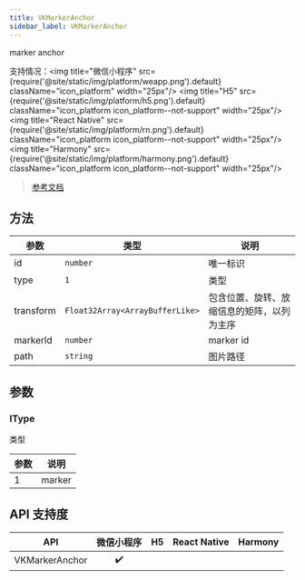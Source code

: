 ```yaml
---
title: VKMarkerAnchor
sidebar_label: VKMarkerAnchor
---
```


marker anchor

支持情况：<img title="微信小程序" src={require('@site/static/img/platform/weapp.png').default} className="icon_platform" width="25px"/> <img title="H5" src={require('@site/static/img/platform/h5.png').default} className="icon_platform icon_platform--not-support" width="25px"/> <img title="React Native" src={require('@site/static/img/platform/rn.png').default} className="icon_platform icon_platform--not-support" width="25px"/> <img title="Harmony" src={require('@site/static/img/platform/harmony.png').default} className="icon_platform icon_platform--not-support" width="25px"/>

> [参考文档](https://developers.weixin.qq.com/miniprogram/dev/api/ai/visionkit/VKMarkerAnchor.html)

## 方法

| 参数 | 类型 | 说明 |
| --- | --- | --- |
| id | `number` | 唯一标识 |
| type | `1` | 类型 |
| transform | `Float32Array<ArrayBufferLike>` | 包含位置、旋转、放缩信息的矩阵，以列为主序 |
| markerId | `number` | marker id |
| path | `string` | 图片路径 |

## 参数

### IType

类型

| 参数 | 说明 |
| --- | --- |
| 1 | marker |

## API 支持度

| API | 微信小程序 | H5 | React Native | Harmony |
| :---: | :---: | :---: | :---: | :---: |
| VKMarkerAnchor | ✔️ |  |  |  |
